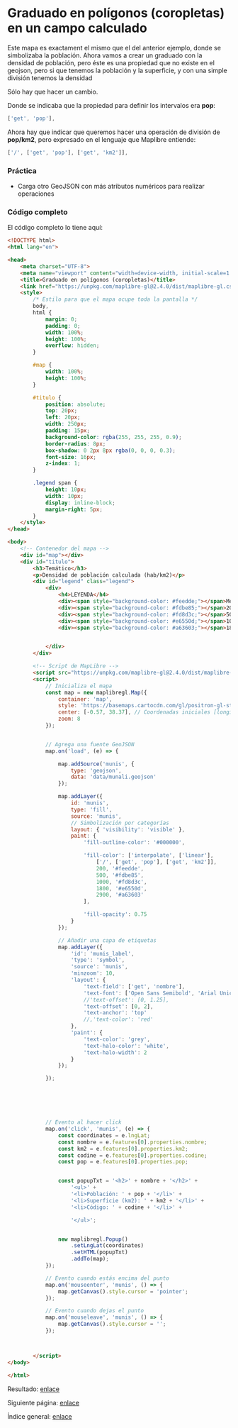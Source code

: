 Graduado en polígonos (coropletas) en un campo calculado
========================================================

Este mapa es exactament el mismo que el del anterior ejemplo, donde se simbolizaba la población. Ahora vamos a crear un graduado con la densidad de población, pero éste es una propiedad que no existe en el geojson, pero si que tenemos la población y la superficie, y con una simple división tenemos la densidad

Sólo hay que hacer un cambio.

Donde se indicaba que la propiedad para definir los intervalos era **pop**:
```js
['get', 'pop'],
```

Ahora hay que indicar que queremos hacer una operación de división de **pop/km2**, pero expresado en el lenguaje que Maplibre entiende:
```js
['/', ['get', 'pop'], ['get', 'km2']],
```


### Práctica

- Carga otro GeoJSON con más atributos numéricos para realizar operaciones
  

### Código completo
El código completo lo tiene aquí:

```html
<!DOCTYPE html>
<html lang="en">

<head>
    <meta charset="UTF-8">
    <meta name="viewport" content="width=device-width, initial-scale=1.0">
    <title>Graduado en polígonos (coropletas)</title>
    <link href="https://unpkg.com/maplibre-gl@2.4.0/dist/maplibre-gl.css" rel="stylesheet" />
    <style>
        /* Estilo para que el mapa ocupe toda la pantalla */
        body,
        html {
            margin: 0;
            padding: 0;
            width: 100%;
            height: 100%;
            overflow: hidden;
        }

        #map {
            width: 100%;
            height: 100%;
        }

        #titulo {
            position: absolute;
            top: 20px;
            left: 20px;
            width: 250px;
            padding: 15px;
            background-color: rgba(255, 255, 255, 0.9);
            border-radius: 8px;
            box-shadow: 0 2px 8px rgba(0, 0, 0, 0.3);
            font-size: 16px;
            z-index: 1;
        }

        .legend span {
            height: 10px;
            width: 10px;
            display: inline-block;
            margin-right: 5px;
        }
    </style>
</head>

<body>
    <!-- Contenedor del mapa -->
    <div id="map"></div>
    <div id="titulo">
        <h3>Temático</h3>
        <p>Densidad de población calculada (hab/km2)</p>
        <div id="legend" class="legend">
            <div>
                <h4>LEYENDA</h4>
                <div><span style="background-color: #feedde;"></span>Menos de 200</div>
                <div><span style="background-color: #fdbe85;"></span>200-500</div>
                <div><span style="background-color: #fd8d3c;"></span>500-1000</div>
                <div><span style="background-color: #e6550d;"></span>1000-1800</div>
                <div><span style="background-color: #a63603;"></span>1800-2900</div>


            </div>
        </div>

        <!-- Script de MapLibre -->
        <script src="https://unpkg.com/maplibre-gl@2.4.0/dist/maplibre-gl.js"></script>
        <script>
            // Inicializa el mapa
            const map = new maplibregl.Map({
                container: 'map',
                style: 'https://basemaps.cartocdn.com/gl/positron-gl-style/style.json', // URL del estilo del mapa
                center: [-0.57, 38.37], // Coordenadas iniciales [longitud, latitud] Valencia
                zoom: 8
            });


            // Agrega una fuente GeoJSON
            map.on('load', (e) => {

                map.addSource('munis', {
                    type: 'geojson',
                    data: 'data/munali.geojson'
                });

                map.addLayer({
                    id: 'munis',
                    type: 'fill',
                    source: 'munis',
                    // Simbolización por categorías
                    layout: { 'visibility': 'visible' },
                    paint: {
                        'fill-outline-color': '#000000',

                        'fill-color': ['interpolate', ['linear'],
                            ['/', ['get', 'pop'], ['get', 'km2']],                            
                            200, '#feedde',
                            500, '#fdbe85',
                            1000, '#fd8d3c',
                            1800, '#e6550d',
                            2900, '#a63603'
                        ],

                        'fill-opacity': 0.75
                    }
                });

                // Añadir una capa de etiquetas
                map.addLayer({
                    'id': 'munis_label',
                    'type': 'symbol',
                    'source': 'munis',
                    'minzoom': 10,
                    'layout': {
                        'text-field': ['get', 'nombre'],
                        'text-font': ['Open Sans Semibold', 'Arial Unicode MS Bold'],
                        //'text-offset': [0, 1.25],
                        'text-offset': [0, 2],
                        'text-anchor': 'top'
                        //,'text-color': 'red'
                    },
                    'paint': {
                        'text-color': 'grey',
                        'text-halo-color': 'white',
                        'text-halo-width': 2
                    }
                });

            });






            // Evento al hacer click
            map.on('click', 'munis', (e) => {
                const coordinates = e.lngLat;
                const nombre = e.features[0].properties.nombre;
                const km2 = e.features[0].properties.km2;
                const codine = e.features[0].properties.codine;
                const pop = e.features[0].properties.pop;


                const popupTxt = '<h2>' + nombre + '</h2>' +
                    '<ul>' +
                    '<li>Población: ' + pop + '</li>' +
                    '<li>Superficie (km2): ' + km2 + '</li>' +
                    '<li>Código: ' + codine + '</li>' +

                    '</ul>';


                new maplibregl.Popup()
                    .setLngLat(coordinates)
                    .setHTML(popupTxt)
                    .addTo(map);
            });

            // Evento cuando estás encima del punto
            map.on('mouseenter', 'munis', () => {
                map.getCanvas().style.cursor = 'pointer';
            });

            // Evento cuando dejas el punto
            map.on('mouseleave', 'munis', () => {
                map.getCanvas().style.cursor = '';
            });



        </script>
</body>

</html>
```
Resultado: [enlace](https://josemamira.github.io/curso_maplibre/src/12.html)

Siguiente página: [enlace](13.md)

Índice general: [enlace](../README.md)
